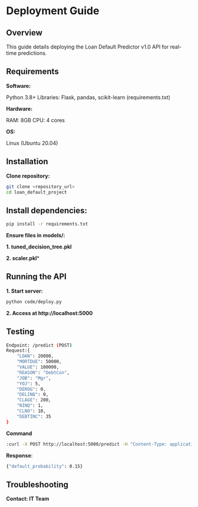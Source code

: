# Deployment Guide

## Overview

This guide details deploying the Loan Default Predictor v1.0 API for real-time predictions.

## Requirements

**Software:**

Python 3.8+
Libraries: Flask, pandas, scikit-learn (requirements.txt)


**Hardware:**

RAM: 8GB
CPU: 4 cores


**OS:**  

Linux (Ubuntu 20.04)

## Installation

**Clone repository:**
```bash
git clone <repository_url>
cd loan_default_project
```


## Install dependencies:

```bash
pip install -r requirements.txt
```


**Ensure files in models/:**

**1. tuned_decision_tree.pkl**

**2. scaler.pkl***



## Running the API

**1. Start server:**

```bash
python code/deploy.py
```

**2. Access at http://localhost:5000**

## Testing

```bash
Endpoint: /predict (POST)
Request:{
    "LOAN": 20000,
    "MORTDUE": 50000,
    "VALUE": 100000,
    "REASON": "DebtCon",
    "JOB": "Mgr",
    "YOJ": 5,
    "DEROG": 0,
    "DELINQ": 0,
    "CLAGE": 200,
    "NINQ": 1,
    "CLNO": 10,
    "DEBTINC": 35
}
```


**Command**
```bash
:curl -X POST http://localhost:5000/predict -H "Content-Type: application/json" -d '{"LOAN":20000,"MORTDUE":50000,"VALUE":100000,"REASON":"DebtCon","JOB":"Mgr","YOJ":5,"DEROG":0,"DELINQ":0,"CLAGE":200,"NINQ":1,"CLNO":10,"DEBTINC":35}'
```


**Response**:

```bash
{"default_probability": 0.15}
```


## Troubleshooting

**Contact: IT Team**